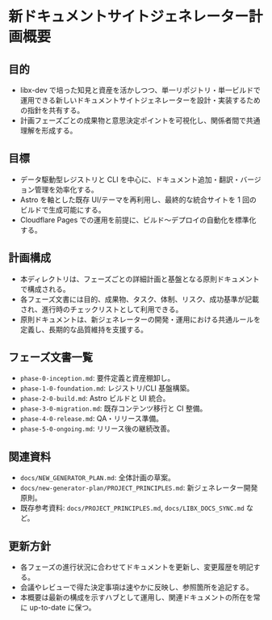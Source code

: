 # 新ドキュメントサイトジェネレーター計画概要

## 目的
- libx-dev で培った知見と資産を活かしつつ、単一リポジトリ・単一ビルドで運用できる新しいドキュメントサイトジェネレーターを設計・実装するための指針を共有する。
- 計画フェーズごとの成果物と意思決定ポイントを可視化し、関係者間で共通理解を形成する。

## 目標
- データ駆動型レジストリと CLI を中心に、ドキュメント追加・翻訳・バージョン管理を効率化する。
- Astro を軸とした既存 UI/テーマを再利用し、最終的な統合サイトを 1 回のビルドで生成可能にする。
- Cloudflare Pages での運用を前提に、ビルド〜デプロイの自動化を標準化する。

## 計画構成
- 本ディレクトリは、フェーズごとの詳細計画と基盤となる原則ドキュメントで構成される。
- 各フェーズ文書には目的、成果物、タスク、体制、リスク、成功基準が記載され、進行時のチェックリストとして利用できる。
- 原則ドキュメントは、新ジェネレーターの開発・運用における共通ルールを定義し、長期的な品質維持を支援する。

## フェーズ文書一覧
- `phase-0-inception.md`: 要件定義と資産棚卸し。
- `phase-1-0-foundation.md`: レジストリ/CLI 基盤構築。
- `phase-2-0-build.md`: Astro ビルドと UI 統合。
- `phase-3-0-migration.md`: 既存コンテンツ移行と CI 整備。
- `phase-4-0-release.md`: QA・リリース準備。
- `phase-5-0-ongoing.md`: リリース後の継続改善。

## 関連資料
- `docs/NEW_GENERATOR_PLAN.md`: 全体計画の草案。
- `docs/new-generator-plan/PROJECT_PRINCIPLES.md`: 新ジェネレーター開発原則。
- 既存参考資料: `docs/PROJECT_PRINCIPLES.md`, `docs/LIBX_DOCS_SYNC.md` など。

## 更新方針
- 各フェーズの進行状況に合わせてドキュメントを更新し、変更履歴を明記する。
- 会議やレビューで得た決定事項は速やかに反映し、参照箇所を追記する。
- 本概要は最新の構成を示すハブとして運用し、関連ドキュメントの所在を常に up-to-date に保つ。
